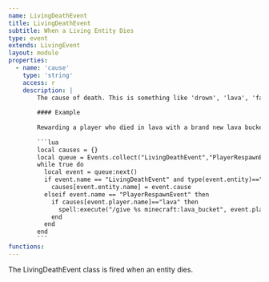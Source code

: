```yaml
---
name: LivingDeathEvent
title: LivingDeathEvent
subtitle: When a Living Entity Dies
type: event
extends: LivingEvent
layout: module
properties:
  - name: 'cause'
    type: 'string'
    access: r
    description: |
        The cause of death. This is something like 'drown', 'lava', 'fall', etc.
       
        #### Example
       
        Rewarding a player who died in lava with a brand new lava bucket.
       
        ```lua
        local causes = {}
        local queue = Events.collect("LivingDeathEvent","PlayerRespawnEvent")
        while true do
          local event = queue:next()
          if event.name == "LivingDeathEvent" and type(event.entity)=="Player" then
            causes[event.entity.name] = event.cause
          elseif event.name == "PlayerRespawnEvent" then
            if causes[event.player.name]=="lava" then
              spell:execute("/give %s minecraft:lava_bucket", event.player.name)
            end
          end
        end
        ```
functions:
---
```


The <span class="notranslate">LivingDeathEvent</span> class is fired when an entity dies.
